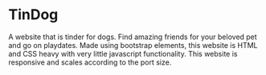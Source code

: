 # TinDog
A website that is tinder for dogs. Find amazing friends for your beloved pet and go on playdates. Made using bootstrap elements, this website is HTML and CSS heavy with very little javascript functionality. This website is responsive and scales according to the port size.
